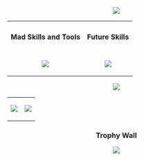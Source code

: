 <p align="center">
    <a href="https://git.io/typing-svg">
    <img align="center" src="https://readme-typing-svg.herokuapp.com?font=Open+Sans&weight=500&size=30&pause=1000&center=true&vCenter=true&width=435&height=35&lines=Hello%2C+I'm+Christopher;Welcome+to+my+profile;Create.+Develop.+Contribute." >
    </a>

<table>
    <tr>
        <th><h4 align="center">Mad Skills and Tools</h4></th>
        <th><h4 align="center">Future Skills</h4></th>
    </tr>
        <td>   
            <p align="center">
                <a href="https://skillicons.dev">
                <img src="https://skillicons.dev/icons?i=html,css,javascript,nodejs,md,git,github,nginx,mysql,docker,linux,raspberrypi,powershell,bash,vscode,figma,blender,ps,sketchup,unreal&perline=5#theme=dark" />
                </a>
            </p>
        </td>
        <td style="vertical-align:top;">
            <p align="center">
                <a href="https://skillicons.dev">
                    <img style="vertical-align: top" src="https://skillicons.dev/icons?i=ts,lua,gitlab,githubactions,bots,py,pytorch,sass,kubernetes&perline=5&theme+dark" />
                </a>
            </p>
    </td>
</tr>
</table>

<table margin=0,0>
<tr>
<p align="center">
    <a href="https://github.com/anuraghazra/github-readme-stats">
        <img align="center" src=https://github-readme-stats.vercel.app/api/top-langs/?username=gork3n&layout=compact />
    </a>
</p>
</tr>
<tr>
<td>
<p align="center">
    <a href="https://github.com/anuraghazra/github-readme-stats">
        <img align="center" src=https://github-readme-stats.vercel.app/api?username=gork3n&theme=github_dark />
    </a>
</p>
</td>
<td>
<p align="center">
    <a href="https://github.com/anuraghazra/github-readme-stats">
        <img align="center" src=https://github-readme-streak-stats.herokuapp.com/?user=gork3n&theme=github_dark />
    </a>
</p>
</td>
</tr>
</table>

<h3 align="center">
Trophy Wall
</h3>

<p align="center">
    <a href="https://github.com/ryo-ma/github-profile-trophy">
        <img src="https://github-profile-trophy.vercel.app/?username=gork3n&theme=oldie&rank=SECRET,SSS,SS,S,AAA,A,B,C&column=5" />
    </a>
</p>
</body>
